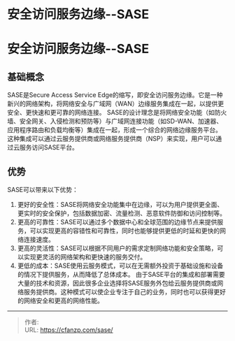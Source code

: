 # 安全访问服务边缘--SASE


<!--more-->
# 安全访问服务边缘--SASE
## 基础概念
SASE是Secure Access Service Edge的缩写，即安全访问服务边缘。它是一种新兴的网络架构，将网络安全与广域网（WAN）边缘服务集成在一起，以提供更安全、更快速和更可靠的网络连接。
SASE的设计理念是将网络安全功能（如防火墙、安全网关、入侵检测和预防等）与广域网连接功能（如SD-WAN、加速器、应用程序路由和负载均衡等）集成在一起，形成一个综合的网络边缘服务平台。
这种集成可以通过云服务提供商或网络服务提供商（NSP）来实现，用户可以通过云服务访问SASE平台。

## 优势
SASE可以带来以下优势：
1. 更好的安全性：SASE将网络安全功能集中在边缘，可以为用户提供更全面、更实时的安全保护，包括数据加密、流量检测、恶意软件防御和访问控制等。
2. 更高的可靠性：SASE可以通过多个数据中心和全球范围的边缘节点来提供服务，可以实现更高的容错性和可靠性，同时也能够提供更低的时延和更快的网络连接速度。
3. 更高的灵活性：SASE可以根据不同用户的需求定制网络功能和安全策略，可以实现更灵活的网络架构和更快速的服务交付。
4. 更低的成本：SASE使用云服务模式，可以在无需额外投资于基础设施和设备的情况下提供服务，从而降低了总体成本。
由于SASE平台的集成和部署需要大量的技术和资源，因此很多企业选择将SASE服务外包给云服务提供商或网络服务提供商。这种模式可以使企业专注于自己的业务，同时也可以获得更好的网络安全和更高的网络性能。


---

> 作者:   
> URL: https://cfanzp.com/sase/  

